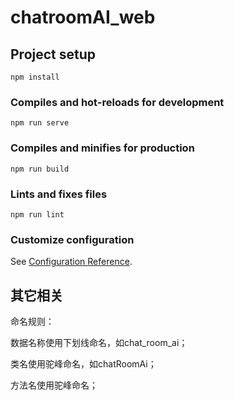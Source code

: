 # chatroomAI_web

## Project setup
```
npm install
```

### Compiles and hot-reloads for development
```
npm run serve
```

### Compiles and minifies for production
```
npm run build
```

### Lints and fixes files
```
npm run lint
```

### Customize configuration
See [Configuration Reference](https://cli.vuejs.org/config/).

## 其它相关

命名规则：

数据名称使用下划线命名，如chat_room_ai；

类名使用驼峰命名，如chatRoomAi；

方法名使用驼峰命名；

